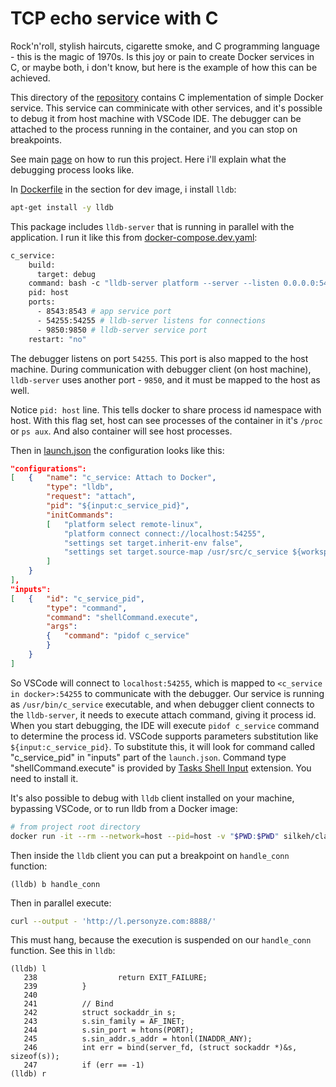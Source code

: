 # TCP echo service with C

Rock'n'roll, stylish haircuts, cigarette smoke, and C programming language - this is the magic of 1970s.
Is this joy or pain to create Docker services in C, or maybe both, i don't know, but here is the example of how this can be achieved.

This directory of the [repository](../../README.md) contains C implementation of simple Docker service.
This service can comminicate with other services, and it's possible to debug it from host machine with VSCode IDE.
The debugger can be attached to the process running in the container, and you can stop on breakpoints.

See main [page](../../README.md) on how to run this project. Here i'll explain what the debugging process looks like.

In [Dockerfile](../../infra/c_service/Dockerfile) in the section for dev image, i install `lldb`:

```bash
apt-get install -y lldb
```

This package includes `lldb-server` that is running in parallel with the application. I run it like this from [docker-compose.dev.yaml](../../docker-compose.dev.yaml):

```dockerfile
c_service:
    build:
      target: debug
    command: bash -c "lldb-server platform --server --listen 0.0.0.0:54255 --gdbserver-port 9850 & /usr/bin/c_service"
    pid: host
    ports:
      - 8543:8543 # app service port
      - 54255:54255 # lldb-server listens for connections
      - 9850:9850 # lldb-server service port
    restart: "no"
```
The debugger listens on port `54255`. This port is also mapped to the host machine.
During communication with debugger client (on host machine), `lldb-server` uses another port - `9850`, and it must be mapped to the host as well.

Notice `pid: host` line. This tells docker to share process id namespace with host. With this flag set, host can see processes of the container in it's `/proc` or `ps aux`.
And also container will see host processes.

Then in [launch.json](../../.vscode/launch.json) the configuration looks like this:

```json
"configurations":
[	{	"name": "c_service: Attach to Docker",
		"type": "lldb",
		"request": "attach",
		"pid": "${input:c_service_pid}",
		"initCommands":
		[	"platform select remote-linux",
			"platform connect connect://localhost:54255",
			"settings set target.inherit-env false",
			"settings set target.source-map /usr/src/c_service ${workspaceFolder}/src/c_service"
		]
	}
],
"inputs":
[	{	"id": "c_service_pid",
		"type": "command",
		"command": "shellCommand.execute",
		"args":
		{	"command": "pidof c_service"
		}
	}
]
```

So VSCode will connect to `localhost:54255`, which is mapped to `<c_service in docker>:54255` to communicate with the debugger.
Our service is running as `/usr/bin/c_service` executable, and when debugger client connects to the `lldb-server`, it needs to execute attach command, giving it process id.
When you start debugging, the IDE will execute `pidof c_service` command to determine the process id.
VSCode supports parameters substitution like `${input:c_service_pid}`. To substitute this, it will look for command called "c_service_pid" in "inputs" part of the `launch.json`.
Command type "shellCommand.execute" is provided by [Tasks Shell Input](https://marketplace.visualstudio.com/items?itemName=augustocdias.tasks-shell-input) extension.
You need to install it.

It's also possible to debug with `lldb` client installed on your machine, bypassing VSCode, or to run lldb from a Docker image:

```bash
# from project root directory
docker run -it --rm --network=host --pid=host -v "$PWD:$PWD" silkeh/clang:12 lldb -o 'platform select remote-linux' -o 'platform connect connect://localhost:54255' -o 'attach '$(pidof c_service) -o "settings set target.source-map /usr/src/c_service $PWD/src/c_service"
```

Then inside the `lldb` client you can put a breakpoint on `handle_conn` function:

```
(lldb) b handle_conn
```

Then in parallel execute:
```bash
curl --output - 'http://l.personyze.com:8888/'
```

This must hang, because the execution is suspended on our `handle_conn` function. See this in `lldb`:

```
(lldb) l
   238                  return EXIT_FAILURE;
   239          }
   240
   241          // Bind
   242          struct sockaddr_in s;
   243          s.sin_family = AF_INET;
   244          s.sin_port = htons(PORT);
   245          s.sin_addr.s_addr = htonl(INADDR_ANY);
   246          int err = bind(server_fd, (struct sockaddr *)&s, sizeof(s));
   247          if (err == -1)
(lldb) r
```
